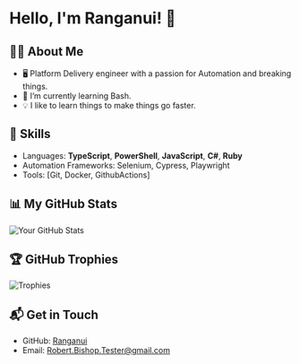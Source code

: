 # Hello, I'm Ranganui! 👋

## 👨‍💻 About Me

- 🖥️ Platform Delivery engineer with a passion for Automation and breaking things.
- 🌱 I’m currently learning Bash.
- 💡 I like to learn things to make things go faster.

## 🚀 Skills

- Languages: **TypeScript**, **PowerShell**, **JavaScript**, **C#**, **Ruby**
- Automation Frameworks: Selenium, Cypress, Playwright
- Tools: [Git, Docker, GithubActions]

## 📊 My GitHub Stats

![Your GitHub Stats](https://github-readme-stats.vercel.app/api?username=Ranganui&show_icons=true&theme=radical)

## 🏆 GitHub Trophies

![Trophies](https://github-profile-trophy.vercel.app/?username=Ranganui&theme=onedark)

<!-- ## 📚 My Top Projects

[![Project 1](https://github-readme-stats.vercel.app/api/pin/?username=Ranganui&repo=repository-name-1&theme=vision-friendly-dark)](https://github.com/Ranganui/repository-name-1)
[![Project 2](https://github-readme-stats.vercel.app/api/pin/?username=Ranganui&repo=repository-name-2&theme=vision-friendly-dark)](https://github.com/Ranganui/repository-name-2) -->

## 📬 Get in Touch

- GitHub: [Ranganui](https://github.com/Ranganui)
- Email: Robert.Bishop.Tester@gmail.com

